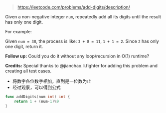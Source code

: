 > https://leetcode.com/problems/add-digits/description/

Given a non-negative integer `num`, repeatedly add all its digits until the result has only one digit.

For example:

Given `num = 38`, the process is like: `3 + 8 = 11`, `1 + 1 = 2`. Since `2` has only one digit, return it.

**Follow up:**
Could you do it without any loop/recursion in O(1) runtime?

**Credits:**
Special thanks to @jianchao.li.fighter for adding this problem and creating all test cases.

- 将数字各位数字相加，直到是一位数为止
- 经过观察，可以得到公式

```go
func addDigits(num int) int {
	return 1 + (num-1)%9
}
```